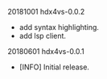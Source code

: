 
20181001 hdx4vs-0.0.2
  * add syntax highlighting.
  * add lsp client.


20180601 hdx4vs-0.0.1

  * [INFO] Initial release.



